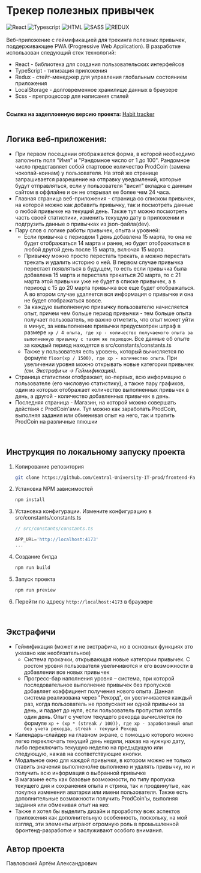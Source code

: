 # Трекер полезных привычек
 ![React](https://img.shields.io/badge/react-%2320232a.svg?style=for-the-badge&logo=react&logoColor=%2361DAFB)   ![Typescript](https://img.shields.io/badge/TypeScript-007ACC?style=for-the-badge&logo=typescript&logoColor=white)    ![HTML](https://img.shields.io/badge/HTML5-E34F26?style=for-the-badge&logo=html5&logoColor=white)    ![SASS](https://img.shields.io/badge/Sass-CC6699?style=for-the-badge&logo=sass&logoColor=white)     ![REDUX](https://img.shields.io/badge/Redux-593D88?style=for-the-badge&logo=redux&logoColor=white) 
<br /> <br />
Веб-приложение с геймификацией для трекинга полезных привычек, поддерживающее PWA (Progressive Web Application). В разработке использован следующий стек технологий:
- React - библиотека для создания пользовательских интерфейсов
- TypeScript - типизация приложения
- Redux - стейт-менеджер для управления глобальным состоянием приложения
- LocalStorage - долговременное хранилище данных в браузере
- Scss - препроцессор для написания стилей 
<br /> <br />

**Cсылка на задеплоенную версию проекта:** [Habit tracker](https://frontend-fax-web7.vercel.app)
<br /> <br />
## Логика веб-приложения: 
- При первом посещении отображается форма, в которой необходимо заполнить поля "Имя" и "Рандомное число от 1 до 100". Рандомное число представляет собой стартовое количество ProdCoin (замена чокопай-коинам) у пользователя. На этой же странице запрашивается разрешение на отправку уведомлений, которые будут отправляться, если у пользователя "висит" вкладка с данным сайтом в оффлайне и он не открывал ее более чем 24 часа.  
- Главная страница веб-приложения - страница со списком привычек, на которой можно как добавить привычку, так и посмотреть данные о любой привычке на текущий день. Также тут можно посмотреть часть своей статистики, изменить текущую дату в приложении и подгрузить данные о привычках из json-файла(dev).
- Пару слов о логике работы привычек, опыта и уровней:
   - Если привычка с периодом 1 день добавлена 15 марта, то она не будет отображаться 14 марта и ранее, но будет отображаться в любой другой день после 15 марта, включая 15 марта.
   - Привычку можно просто перестать трекать, а можно перестать трекать и удалить историю о ней. В первом случае привычка перестает появляться в будущем, то есть если привычка была добавлена 15 марта и перестала трекаться 20 марта, то с 21 марта этой привычки уже не будет в списке привычек, а в периоод с 15 до 20 марта привычка все еще будет отображаться. А во втором случае удаляется вся информация о привычке и она не будет отображаться вовсе. 
   - За каждую выполненную привычку пользователю начисляется опыт, причем чем больше период привычки - тем больше опыта получает пользователь, но важно отметить, что опыт может уйти в минус, за невыполнение привычки предусмотрен штраф в размере ```xp / 4 опыта, где xp - количество получаемого опыта за выполненную привычку с таким же периодом```. Все данные об опыте за каждый период находятся в src/constants/constants.ts
   - Также у пользователя есть уровень, который вычисляется по формуле ```floor(xp / 1500), где xp - количество опыта```. При увеличении уровня можно открывать новые категории привычек *(см. Экстрафичи -> Геймификация).*
 - Страница статистики отображает, во-первых, всю информацию о пользователе (его числовую статистику), а также пару графиков, один из которых отображает количество выполненных привычек в день, а другой - количество добавленных привычек в день.
 - Последняя страница - Магазин, на которой можно совершать действия с ProdCoin'ами. Тут можно как заработать ProdCoin, выполняя задания или обменивая опыт на него, так и тратить ProdCoin на различные плюшки
<br />

## Инструкция по локальному запуску проекта
1. Копирование репозитория
   ```sh
   git clone https://github.com/Central-University-IT-prod/frontend-FaxWeb7.git
   ```
2. Установка NPM зависимостей
   ```xml
   npm install 
   ```
3. Установка конфигурации. Измените конфигурацию в src/constants/constants.ts
    ```js
    // src/constants/constants.ts

    APP_URL='http://localhost:4173'
    ...
    ```
4. Создание билда
   ```js
   npm run build 
   ```
5. Запуск проекта
   ```js
   npm run preview 
   ```
6. Перейти по адресу ```http://localhost:4173``` в браузере
<br />

## Экстрафичи
- Геймификация (может и не экстрафича, но в основных функциях это указано как необязательное)
   - Система прокачки, открывающая новые категории привычек. С ростом уровня пользователя увеличивются и его возможности в добавлении все новых привычек
   - Прогресс-бар наполнения уровня – система, при которой последовательное выполнение привычек без пропусков добавляет коэффициент получения нового опыта. Данная система реализована через "Рекорд", он увеличивается каждый раз, когда пользователь не пропускает ни одной привычки за день, и падает до нуля, если пользователь пропустил хотябв один день. Опыт с учетом текущего рекорда вычисляется по формуле ```xp + (xp * (streak / 100)), где xp - заработанный опыт без учета рекорда, streak - текущий Рекорд```
- Календарь-слайдер на главном экране, с помощью которого можно легко переключать текущий день недели, нажав на нужную дату, либо переключить текущую неделю на предыдущую или следующую, нажав на соответствующие кнопки.
- Модальное окно для каждой привычки, в котором можно не только ставить значения выполнено/не выполнено и удалять привычку, но и получить всю информация о выбранной привычке
- В магазине есть как базовые возможности, по типу пропуска текущего дня и сохранения опыта и стрика, так и продвинутые, как покупка изменения аватарки или имени пользователя. Также есть дополнительные возможности получить ProdCoin'ы, выполняя задания или обменивая опыт на них
- Также я хотел бы выделить дизайн и проработку всех аспектов приложения как дополнительную особенность, поскольку, на мой взгляд, эти элементы играют огромную роль в промышленной фронтенд-разработке и заслуживают особого внимания.

## Автор проекта
Павловский Артём Александрович